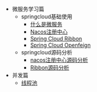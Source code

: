 * 微服务学习篇
  * springcloud基础使用
    * [什么是微服务](/springcloud/springcloud.md)
    * [Nacos注册中心](/springcloud/nacos.md)
    * [Spring Cloud Ribbon](/springcloud/ribbon.md)
    * [Spring Cloud Openfeign](/springcloud/openfeign.md)
  * springcloud源码分析
    * [nacos注册中心源码分析](/springcloud/nacos-pro.md)
    * [Ribbon源码分析](/springcloud/ribbon-pro.md)
* 并发篇
  * [线程池](/thread/thread.md)
